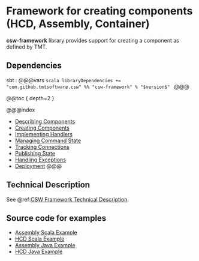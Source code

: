 # Framework for creating components (HCD, Assembly, Container)

**csw-framework** library provides support for creating a component as defined by TMT. 

## Dependencies

sbt
: @@@vars
    ```scala
    libraryDependencies += "com.github.tmtsoftware.csw" %% "csw-framework" % "$version$"
    ```
    @@@
    
@@toc { depth=2 } 
    
@@@index
* [Describing Components](../framework/describing-components.md)
* [Creating Components](../framework/creating-components.md)
* [Implementing Handlers](../framework/handling-lifecycle.md)
* [Managing Command State](../framework/managing-command-state.md)
* [Tracking Connections](../framework/tracking-connections.md)
* [Publishing State](../framework/publishing-state.md)
* [Handling Exceptions](../framework/handling-exceptions.md)
* [Deployment](../framework/deploying-components.md)
@@@

## Technical Description
See @ref:[CSW Framework Technical Description](../technical/framework/framework.md).

## Source code for examples

* [Assembly Scala Example]($github.base_url$/examples/src/main/scala/example/framework/components/assembly/AssemblyComponentHandlers.scala)
* [HCD Scala Example]($github.base_url$/examples/src/main/scala/example/framework/components/hcd/HcdComponentHandlers.scala)
* [Assembly Java Example]($github.base_url$/examples/src/main/java/example/framework/components/assembly/JAssemblyComponentHandlers.java)
* [HCD Java Example]($github.base_url$/examples/src/main/java/example/framework/components/hcd/JHcdComponentHandlers.java)
    



